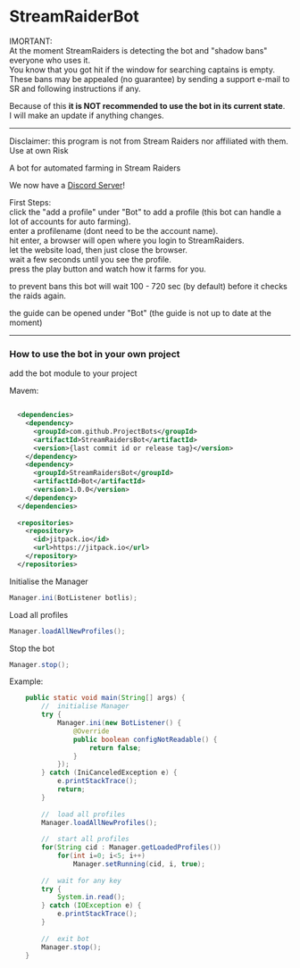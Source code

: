 # StreamRaiderBot

IMORTANT:  
At the moment StreamRaiders is detecting the bot and "shadow bans" everyone who uses it.  
You know that you got hit if the window for searching captains is empty.  
These bans may be appealed (no guarantee) by sending a support e-mail to SR and following instructions if any.  
  
Because of this <b>it is NOT recommended to use the bot in its current state</b>.  
I will make an update if anything changes.  

----

Disclaimer: this program is not from Stream Raiders nor affiliated with them. Use at own Risk

A bot for automated farming in Stream Raiders

We now have a [Discord Server](https://discord.gg/u7e5nTRaZQ)!


First Steps:  
click the "add a profile" under "Bot" to add a profile (this bot can handle a lot of accounts for auto farming).  
enter a profilename (dont need to be the account name).  
hit enter, a browser will open where you login to StreamRaiders.  
let the website load, then just close the browser.  
wait a few seconds until you see the profile.  
press the play button and watch how it farms for you.   
  
to prevent bans this bot will wait 100 - 720 sec (by default) before it checks the raids again.

the guide can be opened under "Bot" (the guide is not up to date at the moment)  



***


### How to use the bot in your own project
add the bot module to your project  

Mavem:  
```xml

  <dependencies>
    <dependency>
      <groupId>com.github.ProjectBots</groupId>
      <artifactId>StreamRaidersBot</artifactId>
      <version>{last commit id or release tag}</version>
    </dependency>
    <dependency>
      <groupId>StreamRaidersBot</groupId>
      <artifactId>Bot</artifactId>
      <version>1.0.0</version>
    </dependency>
  </dependencies>
  
  <repositories>
    <repository>
      <id>jitpack.io</id>
      <url>https://jitpack.io</url>
    </repository>
  </repositories>
```

Initialise the Manager  
```java
Manager.ini(BotListener botlis);
```

Load all profiles  
```java
Manager.loadAllNewProfiles();
```

Stop the bot  
```java
Manager.stop();
```



Example:  
```java
	public static void main(String[] args) {
		//	initialise Manager
		try {
			Manager.ini(new BotListener() {
				@Override
				public boolean configNotReadable() {
					return false;
				}
			});
		} catch (IniCanceledException e) {
			e.printStackTrace();
			return;
		}
		
		//	load all profiles
		Manager.loadAllNewProfiles();
		
		//	start all profiles
		for(String cid : Manager.getLoadedProfiles())
			for(int i=0; i<5; i++)
				Manager.setRunning(cid, i, true);
		
		//	wait for any key
		try {
			System.in.read();
		} catch (IOException e) {
			e.printStackTrace();
		}
		
		//	exit bot
		Manager.stop();
	}
```

